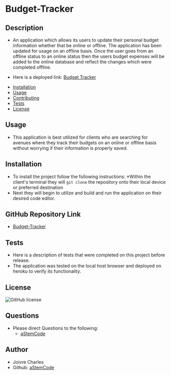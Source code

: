 # Budget-Tracker

## Description 
- An application which allows its users to update their personal budget information whether that be online or offline. The application has been updated for usage on an offline basis. Once the user goes from an offline status to an online status then the users budget expenses will be added to the online database and reflect the changes which were completed offline.

- Here is a deployed link: [Budget Tracker](https://sheltered-reaches-79050.herokuapp.com/)

* [Installation](#installation)
* [Usage](#usage)
* [Contributing](#contributors)
* [Tests](#tests)
* [License](#badges)

## Usage
- This application is best utilized for clients who are searching for avenues where they track their budgets on an online or offline basis without worrying if their information is properly saved.

## Installation
- To install the project follow the following instructions:
*Within the client's terminal they will `git clone` the repository onto their local device or preferred destination
- Next they will begin to utilize and build and run the application on their desired code editor.

## GitHub Repository Link

- [Budget-Tracker](https://github.com/Astemcode/Budget-Tracker)


## Tests
- Here is a description of tests that were completed on this project before release.
- The application was tested on the local host browser and deployed on heroku to verify its functionality.

## License
![GitHub license](https://img.shields.io/badge/license-MIT-blue.svg)

## Questions
* Please direct Questions to the following:
    - [aStemCode](https://github.com/aStemCode)

## Author
- Joivre Charles
- Github: [aStemCode](https://github.com/aStemCode)

